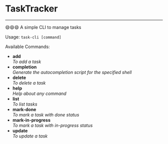# TaskTracker

---


:smile::smile::smile:
A simple CLI to manage tasks

Usage:
`task-cli [command]`

Available Commands:  
* **add**  
  _To add a task_
* **completion**        
  _Generate the autocompletion script for the specified shell_
* **delete**             
  _To delete a task_
* **help**               
  _Help about any command_
* **list**               
  _To list tasks_
* **mark-done**          
  _To mark a task with done status_
* **mark-in-progress**   
  _To mark a task with in-progress status_
* **update**            
  _To update a task_